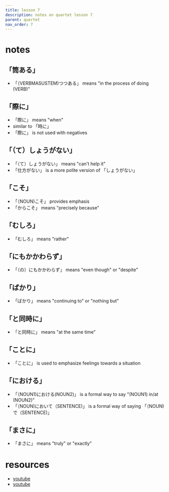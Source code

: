 ```yaml
---
title: lesson 7
description: notes on quartet lesson 7
parent: quartet
nav_order: 7
---
```

# notes
## 「筒ある」
- 「（VERBMASUSTEM)つつある」 means "in the process of doing (VERB)"
## 「際に」
- 「際に」 means "when"
- similar to 「時に」
- 「際に」 is not used with negatives
## 「（て）しょうがない」
- 「（て）しょうがない」 means "can't help it"
- 「仕方がない」 is a more polite version of 「しょうがない」
## 「こそ」
- 「（NOUN)こそ」 provides emphasis
- 「からこそ」 means "precisely because"
## 「むしろ」
- 「むしろ」 means "rather"
## 「にもかかわらず」
- 「（の）にもかかわらず」 means "even though" or "despite"
## 「ばかり」
- 「ばかり」 means "continuing to" or "nothing but"
## 「と同時に」
- 「と同時に」 means "at the same time"
## 「ことに」
- 「ことに」 is used to emphasize feelings towards a situation
## 「における」
- 「（NOUN1)における(NOUN2)」 is a formal way to say "(NOUN1) in/at (NOUN2)"
- 「（NOUN)において（SENTENCE)」 is a formal way of saying 「（NOUN)で（SENTENCE)」
## 「まさに」
- 「まさに」 means "truly" or "exactly"
# resources
- [youtube](https://www.youtube.com/watch?v=yLz5qHlYJNE)
- [youtube](https://www.youtube.com/watch?v=453UGkAHn1w)